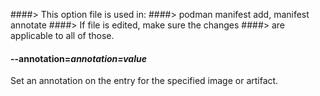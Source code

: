 ####> This option file is used in:
####>   podman manifest add, manifest annotate
####> If file is edited, make sure the changes
####> are applicable to all of those.
#### **--annotation**=*annotation=value*

Set an annotation on the entry for the specified image or artifact.
